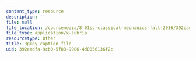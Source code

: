 ```yaml
---
content_type: resource
description: ''
file: null
file_location: /coursemedia/8-01sc-classical-mechanics-fall-2016/392eadfa9cb05f8399864d0056136f2c_2guwjwIHmGg.vtt
file_type: application/x-subrip
resourcetype: Other
title: 3play caption file
uid: 392eadfa-9cb0-5f83-9986-4d0056136f2c
---
```

